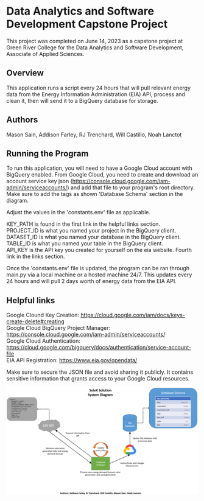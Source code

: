# Data Analytics and Software Development Capstone Project

This project was completed on June 14, 2023 as a capstone project at Green River College for the Data Analytics and Software Development, Associate of Applied Sciences. 

## Overview
This application runs a script every 24 hours that will pull relevant energy data from the Energy Information Administration (EIA) API, process and clean it, then will send it to a BigQuery database for storage.

## Authors 
Mason Sain, Addison Farley, RJ Trenchard, Will Castillo, Noah Lanctot

## Running the Program
To run this application, you will need to have a Google Cloud account with BigQuery enabled. From Google Cloud, you need to create and download an account service key json (https://console.cloud.google.com/iam-admin/serviceaccounts/) and add that file to your program's root directory. Make sure to add the tags as shown 'Database Schema' section in the diagram.

Adjust the values in the 'constants.env' file as applicable.

KEY_PATH is found in the first link in the helpful links section. </br>
PROJECT_ID is what you named your project in the BigQuery client. </br>
DATASET_ID is what you named your database in the BigQuery client. </br>
TABLE_ID is what you named your table in the BigQuery client. </br>
API_KEY is the API key you created for yourself on the eia website. Fourth link in the links section. </br>

Once the 'constants.env' file is updated, the program can be ran through main.py via a local machine or a hosted machine 24/7. This updates every 24 hours and will pull 2 days worth of energy data from the EIA API.

## Helpful links
Google Clound Key Creation: 
https://cloud.google.com/iam/docs/keys-create-delete#creating </br>
Google Cloud BigQuery Project Manager: https://console.cloud.google.com/iam-admin/serviceaccounts/ </br>
Google Cloud Authentication: https://cloud.google.com/bigquery/docs/authentication/service-account-file </br>
EIA API Registration: https://www.eia.gov/opendata/

Make sure to secure the JSON file and avoid sharing it publicly. It contains sensitive information that grants access to your Google Cloud resources. 

![System Diagram](https://github.com/sainmas/-Data-Analytics-and-Software-Development-Capstone/blob/main/System%20Diagram.PNG)
